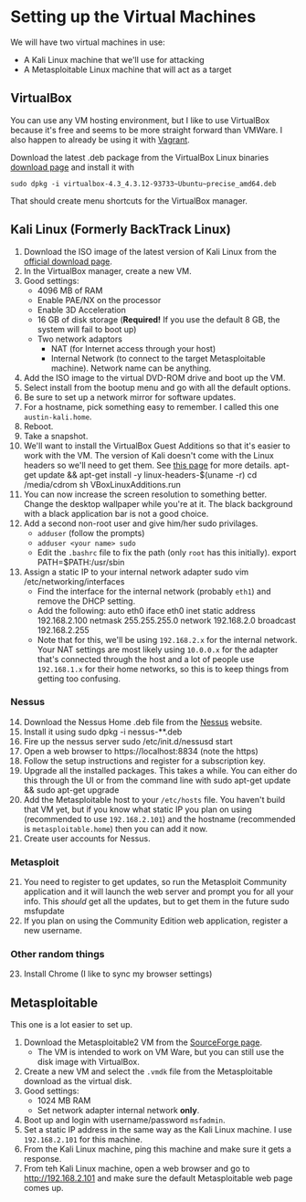 # Setting up the Virtual Machines

We will have two virtual machines in use:
- A Kali Linux machine that we'll use for attacking
- A Metasploitable Linux machine that will act as a target

## VirtualBox
You can use any VM hosting environment, but I like to use VirtualBox because it's free
and seems to be more straight forward than VMWare.  I also happen to already be using it
with [Vagrant](http://www.vagrantup.com/).

Download the latest .deb package from the VirtualBox Linux binaries [download page](https://www.virtualbox.org/wiki/Linux_Downloads) and install it with

    sudo dpkg -i virtualbox-4.3_4.3.12-93733~Ubuntu~precise_amd64.deb

That should create menu shortcuts for the VirtualBox manager.  

## Kali Linux (Formerly BackTrack Linux)
1. Download the ISO image of the latest version of Kali Linux from the [official download page](http://www.kali.org/downloads/).  
2. In the VirtualBox manager, create a new VM.
3. Good settings:
    - 4096 MB of RAM
    - Enable PAE/NX on the processor
    - Enable 3D Acceleration
    - 16 GB of disk storage (**Required!** If you use the default 8 GB, the system will fail to boot up)
    - Two network adaptors
        - NAT (for Internet access through your host)
        - Internal Network (to connect to the target Metasploitable machine).  Network name can be anything.
4. Add the ISO image to the virtual DVD-ROM drive and boot up the VM.
5. Select install from the bootup menu and go with all the default options.
6. Be sure to set up a network mirror for software updates.
7. For a hostname, pick something easy to remember.  I called this one `austin-kali.home`.
8. Reboot.
9. Take a snapshot.
10. We'll want to install the VirtualBox Guest Additions so that it's easier to work with the VM.  The version of Kali doesn't come with the Linux headers so we'll need to get them.  See [this page](http://docs.kali.org/general-use/kali-linux-virtual-box-guest) for more details.
        apt-get update && apt-get install -y linux-headers-$(uname -r)
        cd /media/cdrom
        sh VBoxLinuxAdditions.run
11. You can now increase the screen resolution to something better.  Change the desktop wallpaper while you're at it. The black background with a black application bar is not a good choice.
12. Add a second non-root user and give him/her sudo privilages.
    - `adduser` (follow the prompts)
    - `adduser <your name> sudo`
    - Edit the `.bashrc` file to fix the path (only `root` has this initially).
            export PATH=$PATH:/usr/sbin
13. Assign a static IP to your internal network adapter
        sudo vim /etc/networking/interfaces
    - Find the interface for the internal network (probably `eth1`) and remove the DHCP setting.
    - Add the following:
            auto eth0
            iface eth0 inet static
            address 192.168.2.100
            netmask 255.255.255.0
            network 192.168.2.0
            broadcast 192.168.2.255
    - Note that for this, we'll be using `192.168.2.x` for the internal network.  Your NAT settings are most likely using `10.0.0.x` for the adapter that's connected through the host and a lot of people use `192.168.1.x` for their home networks, so this is to keep things from getting too confusing.  

### Nessus
14. Download the Nessus Home .deb file from the [Nessus](http://www.tenable.com/products/nessus/select-your-operating-system) website. 
15. Install it using
        sudo dpkg -i nessus-**.deb
16. Fire up the nessus server 
        sudo /etc/init.d/nessusd start
17. Open a web browser to https://localhost:8834 (note the https)
18. Follow the setup instructions and register for a subscription key.
19. Upgrade all the installed packages.  This takes a while.  You can either do this through the UI or from the command line with
        sudo apt-get update && sudo apt-get upgrade
20. Add the Metasploitable host to your `/etc/hosts` file.  You haven't build that VM yet, but if you know what static IP you plan on using (recommended to use `192.168.2.101`) and the hostname (recommended is `metasploitable.home`) then you can add it now.
21. Create user accounts for Nessus.

### Metasploit
21. You need to register to get updates, so run the Metasploit Community application and it will launch the web server and prompt you for all your info.  This *should* get all the updates, but to get them in the future
        sudo msfupdate
22. If you plan on using the Community Edition web application, register a new username.

### Other random things
23. Install Chrome (I like to sync my browser settings)

## Metasploitable
This one is a lot easier to set up.
1. Download the Metasploitable2 VM from the [SourceForge page](http://sourceforge.net/projects/virtualhacking/files/os/metasploitable/).
    - The VM is intended to work on VM Ware, but you can still use the disk image with VirtualBox.
2. Create a new VM and select the `.vmdk` file from the Metasploitable download as the virtual disk.
3. Good settings:
    - 1024 MB RAM
    - Set network adapter internal network **only**.
3. Boot up and login with username/password `msfadmin`.
4. Set a static IP address in the same way as the Kali Linux machine.  I use `192.168.2.101` for this machine.
5. From the Kali Linux machine, ping this machine and make sure it gets a response.
6. From teh Kali Linux machine, open a web browser and go to http://192.168.2.101 and make sure the default Metasploitable web page comes up.   
